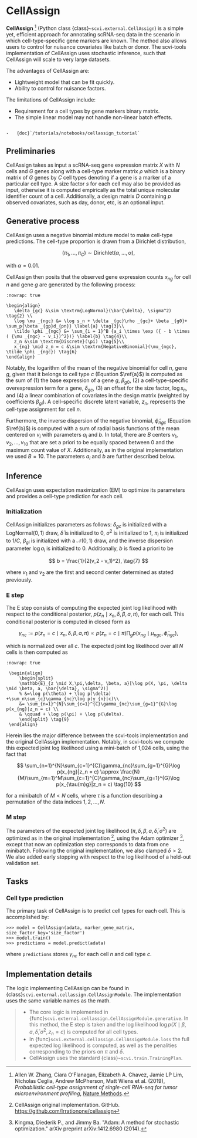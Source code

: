 # CellAssign

**CellAssign** [^ref1] (Python class {class}`~scvi.external.CellAssign`) is a simple yet, efficient
approach for annotating scRNA-seq data in the scenario in which cell-type-specific
gene markers are known. The method also allows users to control for nuisance covariates
like batch or donor. The scvi-tools implementation of CellAssign uses stochastic inference,
such that CellAssign will scale to very large datasets.

The advantages of CellAssign are:

-   Lightweight model that can be fit quickly.
-   Ability to control for nuisance factors.

The limitations of CellAssign include:

-   Requirement for a cell types by gene markers binary matrix.
-   The simple linear model may not handle non-linear batch effects.

```{topic} Tutorials:

-   {doc}`/tutorials/notebooks/cellassign_tutorial`
```

## Preliminaries

CellAssign takes as input a scRNA-seq gene expression matrix $X$ with $N$ cells and $G$ genes
along with a cell-type marker matrix $\rho$ which is a binary matrix of $G$ genes by $C$ cell types
denoting if a gene is a marker of a particular cell type. A size factor $s$ for each cell may also
be provided as input, otherwise it is computed empirically as the total unique molecular identifier
count of a cell. Additionally, a design matrix $D$ containing $p$ observed covariates,
such as day, donor, etc, is an optional input.

## Generative process

CellAssign uses a negative binomial mixture model to make cell-type predictions.
The cell-type proportion is drawn from a Dirichlet distribution,

$$
(\pi_1, ..., \pi_C) \sim \textrm{Dirichlet}(\alpha, ..., \alpha), \tag{1}
$$

with $\alpha = 0.01$.

CellAssign then posits that the observed gene expression counts $x_{ng}$ for cell $n$
and gene $g$ are generated by the following process:

```{math}
:nowrap: true

\begin{align}
   \delta_{gc} &\sim \textrm{LogNormal}(\bar{\delta}, \sigma^2)   \tag{2} \\
   \log \mu _{ngc} &= \log s_n + \delta _{gc}\rho _{gc}+ \beta _{g0}+ \sum_p{\beta _{gp}d_{pn}} \label{a} \tag{3}\\
   \tilde \phi _{ngc} &= \sum_{i = 1}^B {a_i \times \exp ({ - b \times ( {\mu _{ngc} - v_i})^2})} \label{b} \tag{4}\\
   z_n &\sim \textrm{Discrete}(\pi) \tag{5}\\
   x_{ng} \mid z_n = c &\sim \textrm{NegativeBinomial}(\mu_{ngc}, \tilde \phi _{ngc}) \tag{6}
\end{align}
```

Notably, the logarithm of the mean of the negative binomial for cell $n$, gene $g$, given that it belongs
to cell type $c$ (Equation $\ref{a}$) is computed as the sum of (1) the base expression of a gene $g$, $\beta_{g0}$, (2) a
cell-type-specific overexpression term for a gene, $\delta_{gc}$, (3) an offset for the size
factor, $\log s_n$, and (4) a linear combination of covariates in the design
matrix (weighted by coefficients $\beta_{gi}$). A cell-specific discrete latent variable, $z_n$,
represents the cell-type assignment for cell $n$.

Furthermore, the inverse dispersion of the negative binomial, $\tilde{\phi}_{ngc}$ (Equation $\ref{b}$) is computed with a sum of radial basis functions of the mean centered on $v_i$ with parameters $a_i$ and $b$. In total, there are $B$ centers $v_1, v_2, ..., v_{10}$ that are set a priori to be equally spaced between 0 and the maximum count value of $X$.
Additionally, as in the original implementation we used $B=10$. The parameters $a_i$ and $b$ are
further described below.

## Inference

CellAssign uses expectation maximization (EM) to optimize its parameters and provides a cell-type prediction for each cell.

### Initialization

CellAssign initializes parameters as follows: $\delta_{gc}$ is initialized with a $\textrm{LogNormal}(0, 1)$
draw, $\bar{\delta}$ is initialized to 0, $\sigma^2$ is initialized to 1, $\pi_i$ is
initialized to $1/C$, $\beta_{gi}$ is initialized with a $\mathcal{N}(0, 1)$ draw,
and the inverse dispersion parameter $\log a_i$ is initialized to 0. Additionally, $b$ is fixed a priori to be

$$
b = \frac{1}{2(v_2 - v_1)^2}, \tag{7}
$$

where $v_1$ and $v_2$ are the first and second center determined as stated previously.

### E step

The E step consists of computing the expected joint log likelihood with respect to the conditional posterior,
$p(z_n \mid x_n, \delta, \beta, a, \pi)$, for each cell. This conditional posterior is
computed in closed form as

$$
\gamma_{nc} := p(z_n = c \mid x_n, \delta, \beta, a, \pi) \propto p(z_n = c \mid \pi)\prod_g p(x_{ng} \mid \mu_{ngc}, \tilde{\phi}_{ngc}), \tag{8}
$$

which is normalized over all $c$. The expected joint log likelihood over all $N$ cells is then computed as

```{math}
:nowrap: true

 \begin{align}
     \begin{split}
     \mathbb{E}_{z \mid X,\pi,\delta, \beta, a}[\log p(X, \pi, \delta \mid \beta, a, \bar{\delta}, \sigma^2)]
     % &=\log p(\theta) + \log p(\delta) +\sum_n\sum_{c}\gamma_{nc}\log p(y_{n}|c)\\
     &= \sum_{n=1}^{N}\sum_{c=1}^{C}\gamma_{nc}\sum_{g=1}^{G}\log p(x_{ng}|z_n = c) \\
     & \qquad + \log p(\pi) + \log p(\delta).
     \end{split} \tag{9}
 \end{align}
```

Herein lies the major difference between the scvi-tools implementation and the original CellAssign implementation.
Notably, in scvi-tools we compute this expected joint log likelihood using a mini-batch of 1,024 cells, using the fact that

$$
\sum_{n=1}^{N}\sum_{c=1}^{C}\gamma_{nc}\sum_{g=1}^{G}\log p(x_{ng}|z_n = c) \approx \frac{N}{M}\sum_{m=1}^M\sum_{c=1}^{C}\gamma_{nc}\sum_{g=1}^{G}\log p(x_{\tau(m)g}|z_n = c) \tag{10}
$$

for a minibatch of $M<N$ cells, where $\tau$ is a function describing a permutation of the data indices ${1, 2, ..., N}$.

### M step

The parameters of the expected joint log likelihood ($\pi, \delta, \beta, a, \bar{\delta}, \sigma^2$) are optimized as
in the original implementation [^ref2], using the Adam optimizer [^ref3], except that now an optimization step corresponds to data from one minibatch. Following the original implementation, we
also clamped $\delta > 2$. We also added early stopping with respect to the log likelihood of a held-out validation set.

## Tasks

### Cell type prediction

The primary task of CellAssign is to predict cell types for each cell. This is accomplished by:

```
>>> model = CellAssign(adata, marker_gene_matrix, size_factor_key='size_factor')
>>> model.train()
>>> predictions = model.predict(adata)
```

where `predictions` stores $\gamma_{nc}$ for each cell $n$ and cell type $c$.

## Implementation details

The logic implementing CellAssign can be found in {class}`scvi.external.cellassign.CellAssignModule`.
The implementation uses the same variable names as the math.

> -   The core logic is implemented in {func}`scvi.external.cellassign.CellAssignModule.generative`. In this method, the E step is taken
>     and the log likelihood $\log p(X \mid \beta, a, \bar{\delta}, \sigma^2, z_n=c)$ is computed for all cell types.
> -   In {func}`scvi.external.cellassign.CellAssignModule.loss` the full expected log likelihood is computed, as well as
>     the penalities corresponding to the priors on $\pi$ and $\delta$.
> -   CellAssign uses the standard {class}`~scvi.train.TrainingPlan`.

[^ref1]:
    Allen W. Zhang, Ciara O’Flanagan, Elizabeth A. Chavez, Jamie LP Lim, Nicholas Ceglia, Andrew McPherson, Matt Wiens et al. (2019),
    _Probabilistic cell-type assignment of single-cell RNA-seq for tumor microenvironment profiling_,
    [Nature Methods](https://www.nature.com/articles/s41592-019-0529-1?elqTrackId=12c8cef68e0741ef8422778b61).

[^ref2]: CellAssign original implementation. GitHub. <https://github.com/Irrationone/cellassign>
[^ref3]: Kingma, Diederik P., and Jimmy Ba. "Adam: A method for stochastic optimization." arXiv preprint arXiv:1412.6980 (2014).
